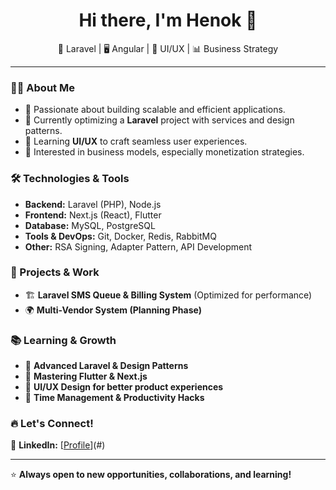 <h1 align="center">Hi there, I'm Henok 👋</h1>

<p align="center">
🚀 Laravel | 🖥️ Angular | 🎨 UI/UX | 📊 Business Strategy  
</p>

---

### 👨‍💻 About Me
- 🔹 Passionate about building scalable and efficient applications.  
- 🔹 Currently optimizing a **Laravel** project with services and design patterns. 
- 🔹 Learning **UI/UX** to craft seamless user experiences.  
- 🔹 Interested in business models, especially monetization strategies.  

### 🛠️ Technologies & Tools
- **Backend:** Laravel (PHP), Node.js  
- **Frontend:** Next.js (React), Flutter  
- **Database:** MySQL, PostgreSQL  
- **Tools & DevOps:** Git, Docker, Redis, RabbitMQ  
- **Other:** RSA Signing, Adapter Pattern, API Development

### 🚀 Projects & Work
- 🏗️ **Laravel SMS Queue & Billing System** (Optimized for performance)  
- 🌍 **Multi-Vendor System (Planning Phase)**  

### 📚 Learning & Growth
- 📌 **Advanced Laravel & Design Patterns**  
- 📌 **Mastering Flutter & Next.js**  
- 📌 **UI/UX Design for better product experiences**  
- 📌 **Time Management & Productivity Hacks**  

### 🔥 Let's Connect!
💼 **LinkedIn:** [[Profile](https://www.linkedin.com/in/khenok/)](#)

---

⭐ **Always open to new opportunities, collaborations, and learning!**


<!--
**Henzz/Henzz** is a ✨ _special_ ✨ repository because its `README.md` (this file) appears on your GitHub profile.

Here are some ideas to get you started:

- 🔭 I’m currently working on ...
- 🌱 I’m currently learning ...
- 👯 I’m looking to collaborate on ...
- 🤔 I’m looking for help with ...
- 💬 Ask me about ...
- 📫 How to reach me: ...
- 😄 Pronouns: ...
- ⚡ Fun fact: ...
-->
